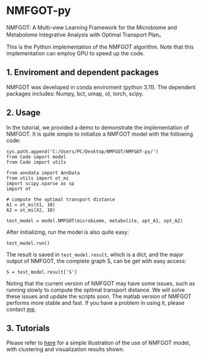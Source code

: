 # NMFGOT-py
NMFGOT: A Multi-view Learning Framework for the Microbiome and Metabolome Integrative Analysis with Optimal Transport Plan。

This is the Python implementation of the NMFGOT algorithm. Note that this implementation can employ GPU to speed up the code. 

## 1. Enviroment and dependent packages
NMFGOT was developed in conda enviroment (python 3.11). The dependent packages includes:
Numpy, bct, umap, ot, torch, scipy.

## 2. Usage
In the tutorial, we provided a demo to demonstrate the implementation of NMFGOT. It is quite simple to initialize a NMFGOT model with the following code:
```
sys.path.append('C:/Users/PC/Desktop/NMFGOT/NMFGOT-py/')
from Code import model
from Code import utils

from anndata import AnnData
from utils import ot_mi
import scipy.sparse as sp
import ot

# compute the optimal transport distance
A1 = ot_mi(X1, 10)
A2 = ot_mi(X2, 10)

test_model = model.NMFGOT(microbiome, metabolite, opt_A1, opt_A2)
```
After initializing, run the model is also quite easy: 
```
test_model.run()
```
The result is saved in `test_model.result`, which is a dict, and the major output of NMFGOT, the complete graph S, can be get with easy access:
```
S = test_model.result['S']
```
Noting that the current version of NMFGOT may have some issues, such as running slowly to compute the optimal transport distance. We will solve these issues and update the scripts soon. The matlab version of NMFGOT performs more stable and fast. If you have a problem in using it, please contact [me](chonghua_1983@yeah.net).

## 3. Tutorials
Please refer to [here](https://github.com/chonghua-1983/NMFGOT-py/tree/main/Tutorials) for a simple illustration of the use of NMFGOT model, with clustering and visualization results shown. 
